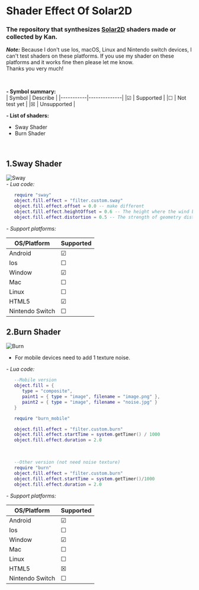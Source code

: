 # Shader Effect Of Solar2D
### The repository that synthesizes [Solar2D](https://solar2d.com) shaders made or collected by Kan.
***Note:***
Because I don't use Ios, macOS, Linux and Nintendo switch devices, I can't test shaders on these platforms. If you use my shader on these platforms and it works fine then please let me know. <br>
Thanks you very much!

<br>

**- Symbol summary:**
<br>
| Symbol    | Describe     |
|-----------|--------------|
|&#x2611;   | Supported    |
|&#x2610;   | Not test yet |
|&#x2612;   | Unsupported  |
<br>

**- List of shaders:**
<br>

- Sway Shader
- Burn Shader

<br>

## 1.Sway Shader

![Sway](https://i.imgur.com/b8xv2Ps.gif)
<br>
*- Lua code:*
```Lua
   require "sway"
   object.fill.effect = "filter.custom.sway"
   object.fill.effect.offset = 0.0 -- make different
   object.fill.effect.heightOffset = 0.6 -- The height where the wind begins to move
   object.fill.effect.distortion = 0.5 -- The strength of geometry distortion.
```
*- Support platforms:*

| OS/Platform     |Supported|
| -------------   | ------ |
| Android         |&#x2611;|
| Ios             |&#x2610;|
| Window          |&#x2611;|
| Mac             |&#x2610;|
| Linux           |&#x2610;|
| HTML5           |&#x2611;|
| Nintendo Switch |&#x2610;|


## 2.Burn Shader

![Burn](https://i.imgur.com/Z0NW4tN.gif)
<br>

- For mobile devices need to add 1 texture noise.

*- Lua code:*
```Lua
   --Mobile version
   object.fill = {
      type = "composite",
      paint1 = { type = "image", filename = "image.png" },
      paint2 = { type = "image", filename = "noise.jpg" }
   }

   require "burn_mobile"

   object.fill.effect = "filter.custom.burn"
   object.fill.effect.startTime = system.getTimer() / 1000
   object.fill.effect.duration = 2.0
```

<br>

```Lua
   --Other version (not need noise texture)
   require "burn"
   object.fill.effect = "filter.custom.burn"
   object.fill.effect.startTime = system.getTimer()/1000
   object.fill.effect.duration = 2.0
```
*- Support platforms:*

| OS/Platform     |Supported|
| -------------   | ------ |
| Android         |&#x2611;|
| Ios             |&#x2610;|
| Window          |&#x2611;|
| Mac             |&#x2610;|
| Linux           |&#x2610;|
| HTML5           |&#x2612;|
| Nintendo Switch |&#x2610;|
